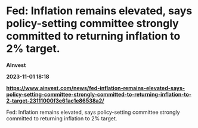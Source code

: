 # Fed: Inflation remains elevated, says policy-setting committee strongly committed to returning inflation to 2% target.
**AInvest**

**2023-11-01 18:18**

**https://www.ainvest.com/news/fed-inflation-remains-elevated-says-policy-setting-committee-strongly-committed-to-returning-inflation-to-2-target-23111000f3e61ac1e86538a2/**

Fed: Inflation remains elevated, says policy-setting committee strongly committed to returning inflation to 2% target.